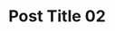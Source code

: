 ---
title: 'Post Title 02'
description: 'Description'
pubDate: 'Jun 02 2024'
heroImage: '/images/posts/blog-placeholder-2.jpg'
category: 'blog'
tags: ['technology'] 
---